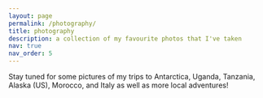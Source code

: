 ```yaml
---
layout: page
permalink: /photography/
title: photography
description: a collection of my favourite photos that I've taken
nav: true
nav_order: 5
---
```


Stay tuned for some pictures of my trips to Antarctica, Uganda, Tanzania, Alaska (US), Morocco, and Italy as well as more local adventures! 
